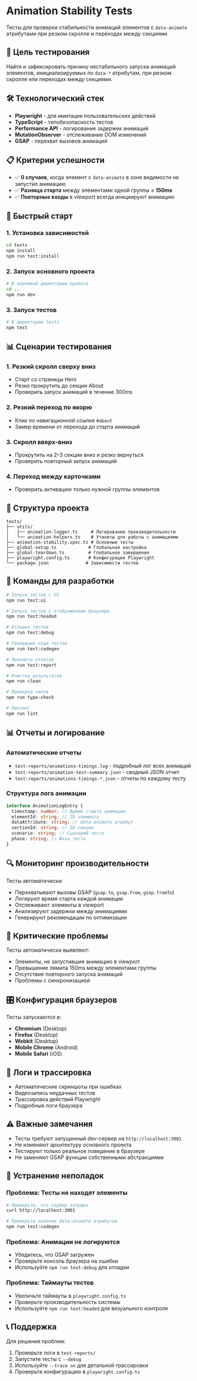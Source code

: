 # Animation Stability Tests

Тесты для проверки стабильности анимаций элементов с `data-animate` атрибутами при резком скролле и переходах между секциями.

## 🎯 Цель тестирования

Найти и зафиксировать причину нестабильного запуска анимаций элементов, инициализируемых по `data-*` атрибутам, при резком скролле или переходах между секциями.

## 🛠️ Технологический стек

- **Playwright** - для имитации пользовательских действий
- **TypeScript** - типобезопасность тестов
- **Performance API** - логирование задержек анимаций
- **MutationObserver** - отслеживание DOM изменений
- **GSAP** - перехват вызовов анимаций

## 📋 Критерии успешности

- ✅ **0 случаев**, когда элемент с `data-animate` в зоне видимости не запустил анимацию
- ✅ **Разница старта** между элементами одной группы ≤ **150ms**
- ✅ **Повторные входы** в viewport всегда инициируют анимацию

## 🚀 Быстрый старт

### 1. Установка зависимостей

```bash
cd tests
npm install
npm run test:install
```

### 2. Запуск основного проекта

```bash
# В корневой директории проекта
cd ..
npm run dev
```

### 3. Запуск тестов

```bash
# В директории tests
npm test
```

## 📊 Сценарии тестирования

### 1. Резкий скролл сверху вниз

- Старт со страницы Hero
- Резко прокрутить до секции About
- Проверить запуск анимаций в течение 300ms

### 2. Резкий переход по якорю

- Клик по навигационной ссылке `#about`
- Замер времени от перехода до старта анимаций

### 3. Скролл вверх-вниз

- Прокрутить на 2–3 секции вниз и резко вернуться
- Проверить повторный запуск анимаций

### 4. Переход между карточками

- Проверить активацию только нужной группы элементов

## 📁 Структура проекта

```
tests/
├── utils/
│   ├── animation-logger.ts     # Логирование производительности
│   └── animation-helpers.ts    # Утилиты для работы с анимациями
├── animation-stability.spec.ts # Основные тесты
├── global-setup.ts            # Глобальная настройка
├── global-teardown.ts         # Глобальное завершение
├── playwright.config.ts       # Конфигурация Playwright
└── package.json              # Зависимости тестов
```

## 🔧 Команды для разработки

```bash
# Запуск тестов с UI
npm run test:ui

# Запуск тестов с отображением браузера
npm run test:headed

# Отладка тестов
npm run test:debug

# Генерация кода тестов
npm run test:codegen

# Просмотр отчетов
npm run test:report

# Очистка результатов
npm run clean

# Проверка типов
npm run type-check

# Линтинг
npm run lint
```

## 📊 Отчеты и логирование

### Автоматические отчеты

- `test-reports/animations-timings.log` - подробный лог всех анимаций
- `test-reports/animation-test-summary.json` - сводный JSON отчет
- `test-reports/animations-timings-*.json` - отчеты по каждому тесту

### Структура лога анимации

```typescript
interface AnimationLogEntry {
  timestamp: number; // Время старта анимации
  elementId: string; // ID элемента
  dataAttribute: string; // data-animate атрибут
  sectionId: string; // ID секции
  scenario: string; // Сценарий теста
  phase: string; // Фаза теста
}
```

## 🔍 Мониторинг производительности

Тесты автоматически:

- Перехватывают вызовы GSAP (`gsap.to`, `gsap.from`, `gsap.fromTo`)
- Логируют время старта каждой анимации
- Отслеживают элементы в viewport
- Анализируют задержки между анимациями
- Генерируют рекомендации по оптимизации

## 🚨 Критические проблемы

Тесты автоматически выявляют:

- Элементы, не запустившие анимацию в viewport
- Превышение лимита 150ms между элементами группы
- Отсутствие повторного запуска анимаций
- Проблемы с синхронизацией

## 🎛️ Конфигурация браузеров

Тесты запускаются в:

- **Chromium** (Desktop)
- **Firefox** (Desktop)
- **Webkit** (Desktop)
- **Mobile Chrome** (Android)
- **Mobile Safari** (iOS)

## 📝 Логи и трассировка

- Автоматические скриншоты при ошибках
- Видеозапись неудачных тестов
- Трассировка действий Playwright
- Подробные логи браузера

## ⚠️ Важные замечания

- Тесты требуют запущенный dev-сервер на `http://localhost:3001`
- Не изменяют архитектуру основного проекта
- Тестируют только реальное поведение в браузере
- Не заменяют GSAP функции собственными абстракциями

## 🔧 Устранение неполадок

### Проблема: Тесты не находят элементы

```bash
# Проверьте, что сервер запущен
curl http://localhost:3001

# Проверьте наличие data-animate атрибутов
npm run test:codegen
```

### Проблема: Анимации не логируются

- Убедитесь, что GSAP загружен
- Проверьте консоль браузера на ошибки
- Используйте `npm run test:debug` для отладки

### Проблема: Таймауты тестов

- Увеличьте таймауты в `playwright.config.ts`
- Проверьте производительность системы
- Используйте `npm run test:headed` для визуального контроля

## 📞 Поддержка

Для решения проблем:

1. Проверьте логи в `test-reports/`
2. Запустите тесты с `--debug`
3. Используйте `--trace on` для детальной трассировки
4. Проверьте конфигурацию в `playwright.config.ts`
